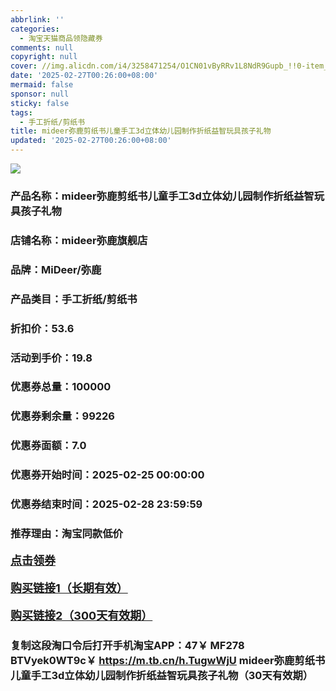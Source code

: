```yaml
---
abbrlink: ''
categories:
  - 淘宝天猫商品领隐藏券
comments: null
copyright: null
cover: //img.alicdn.com/i4/3258471254/O1CN01vByRRv1L8NdR9Gupb_!!0-item_pic.jpg
date: '2025-02-27T00:26:00+08:00'
mermaid: false
sponsor: null
sticky: false
tags:
  - 手工折纸/剪纸书
title: mideer弥鹿剪纸书儿童手工3d立体幼儿园制作折纸益智玩具孩子礼物
updated: '2025-02-27T00:26:00+08:00'
--- 
```


![](//img.alicdn.com/i4/3258471254/O1CN01vByRRv1L8NdR9Gupb_!!0-item_pic.jpg)

### 产品名称：mideer弥鹿剪纸书儿童手工3d立体幼儿园制作折纸益智玩具孩子礼物
### 店铺名称：mideer弥鹿旗舰店
### 品牌：MiDeer/弥鹿
### 产品类目：手工折纸/剪纸书
### 折扣价：53.6
### 活动到手价：19.8
### 优惠券总量：100000
### 优惠券剩余量：99226
### 优惠券面额：7.0
### 优惠券开始时间：2025-02-25 00:00:00	
### 优惠券结束时间：2025-02-28 23:59:59	
### 推荐理由：淘宝同款低价

<p style="font-size: 18px; font-weight: bold;">
  <a href="https://uland.taobao.com/coupon/edetail?e=8ak%2FnNgYvhilhHvvyUNXZfh8CuWt5YH5OVuOuRD5gLJMmdsrkidbOWBzzpT26idJSMpqXrMXAnm%2Fs9jGxkto4J69X19Luvq0jKiaD%2FsibZBHLZ%2B1fQZCC0pHREuv2Fi0TsG11zoBz0PyMW3eIAWKRa6LeGhgJY%2B%2F7NjcxRIBfQbVM%2Fe4LpP7Oq9ple94x%2FzC5KB44sYzcDKuifA5bh4qdDAH9YwF2Xnjl9JUUlFRIV%2BKKoz%2FahSTdjW6CW2SaWtRHsHfkY5nVlAaQcAM%2FbthaznzZ6E%2FxWhj4%2FDB5XdGIHi6ui18PrwMCeIjzMNTEboL7hvEL7vMl9D6egOBM2HCYw%3D%3D&traceId=2166d8db17407296732636749d133b&union_lens=lensId%3AOPT%401740729690%40210402c1_0df6_1954b9329a6_bde8%4001%40eyJmbG9vcklkIjo3MzM1NH0ie" target="_blank">点击领券</a>
</p>
<p style="font-size: 18px; font-weight: bold;">
  <a href="https://s.click.taobao.com/t?e=m%3D2%26s%3D7%2FuI7G9FmOZw4vFB6t2Z2ueEDrYVVa64K7Vc7tFgwiHjf2vlNIV67kkfnVn6TwKdWI6w0dMGH8j3ID%2FV1RqsF4wnCJeELi4I%2FIEn%2BS1IjHAB0ghlTd7WlZVm%2FOAUUFw71qrpxiwMoCNxc1AtbZGVSxI%2FEwnACV5E8Ckg6633LnALZMqoQW%2BfuKGzo1lVxIiotKV4ibBbGXayhVOXidc2k07SGQ6tTiLWypaY1Ia5%2FBO6fPRvplWSpR8%2B1YiNyloHZ41njGft%2FT2RmfcD0XF1fgX7qpY2hN8aTc7jC1Dcr3Rcfm37xb4PJRXLRJ48v88LuwIPtUMFXLeiZ%2BQMlGz6FQ%3D%3D" target="_blank">购买链接1（长期有效）</a>
</p>
<p style="font-size: 18px; font-weight: bold;">
  <a href="https://s.click.taobao.com/QjGvOYs" target="_blank">购买链接2（300天有效期）</a>
</p>

### 复制这段淘口令后打开手机淘宝APP：47￥ MF278 BTVyek0WT9c￥ https://m.tb.cn/h.TugwWjU  mideer弥鹿剪纸书儿童手工3d立体幼儿园制作折纸益智玩具孩子礼物（30天有效期）
